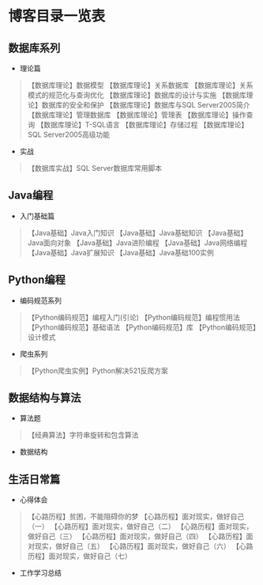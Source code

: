 
# 博客目录一览表

## 数据库系列

- 理论篇
>【数据库理论】数据模型
>【数据库理论】关系数据库
>【数据库理论】关系模式的规范化与查询优化
>【数据库理论】数据库的设计与实施
>【数据库理论】数据库的安全和保护
>【数据库理论】数据库与SQL Server2005简介
>【数据库理论】管理数据库
>【数据库理论】管理表
>【数据库理论】操作查询
>【数据库理论】T-SQL语言
>【数据库理论】存储过程
>【数据库理论】SQL Server2005高级功能

- 实战
>【数据库实战】SQL Server数据库常用脚本


## Java编程

- 入门基础篇
>【Java基础】Java入门知识
>【Java基础】Java基础知识
>【Java基础】Java面向对象
>【Java基础】Java进阶编程
>【Java基础】Java网络编程
>【Java基础】Java扩展知识
>【Java基础】Java基础100实例


## Python编程

- 编码规范系列
>【Python编码规范】编程入门(引论)
>【Python编码规范】编程惯用法
>【Python编码规范】基础语法
>【Python编码规范】库
>【Python编码规范】设计模式

- 爬虫系列
> 【Python爬虫实例】Python解决521反爬方案

## 数据结构与算法

- 算法题
>【经典算法】字符串旋转和包含算法

- 数据结构


## 生活日常篇

- 心得体会
>【心路历程】贫困，不能阻碍你的梦
>【心路历程】面对现实，做好自己（一）
>【心路历程】面对现实，做好自己（二）
>【心路历程】面对现实，做好自己（三）
>【心路历程】面对现实，做好自己（四）
>【心路历程】面对现实，做好自己（五）
>【心路历程】面对现实，做好自己（六）
>【心路历程】面对现实，做好自己（七）

- 工作学习总结